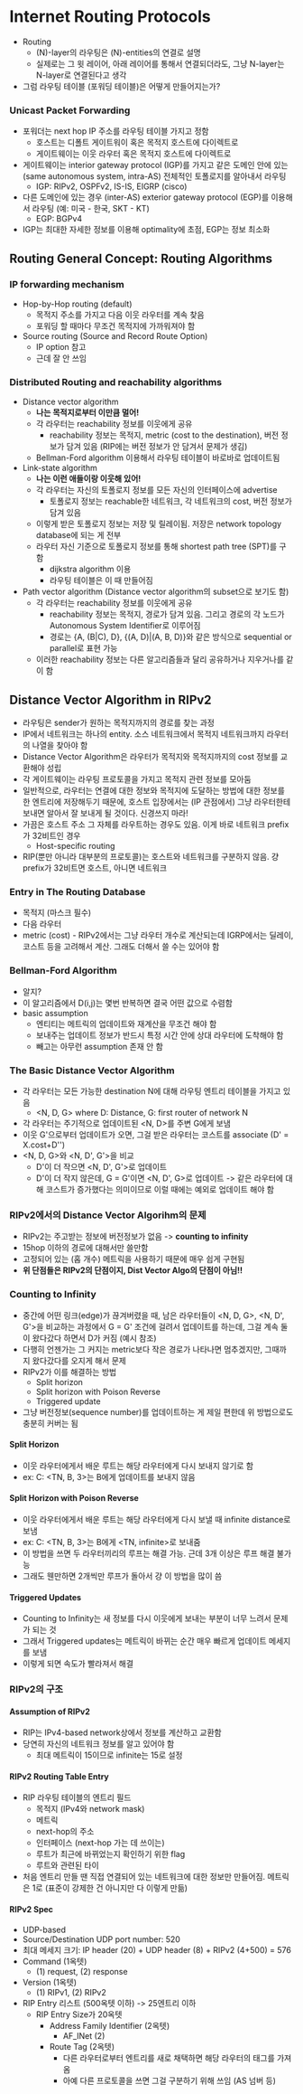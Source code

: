 # Internet Routing Protocols

- Routing
  - (N)-layer의 라우팅은 (N)-entities의 연결로 설명
  - 실제로는 그 윗 레이어, 아래 레이어를 통해서 연결되더라도, 그냥 N-layer는 N-layer로 연결된다고 생각
- 그럼 라우팅 테이블 (포워딩 테이블)은 어떻게 만들어지는가?

### Unicast Packet Forwarding

- 포워더는 next hop IP 주소를 라우팅 테이블 가지고 정함
  - 호스트는 디폴트 게이트워이 혹은 목적지 호스트에 다이렉트로
  - 게이트웨이는 이웃 라우터 혹은 목적지 호스트에 다이렉트로 
- 게이트웨이는 interior gateway protocol (IGP)를 가지고 같은 도메인 안에 있는 (same autonomous system, intra-AS) 전체적인 토폴로지를 알아내서 라우팅
  - IGP: RIPv2, OSPFv2, IS-IS, EIGRP (cisco)
- 다른 도메인에 있는 경우 (inter-AS) exterior gateway protocol (EGP)를 이용해서 라우팅 (예: 미국 - 한국, SKT - KT)
  - EGP: BGPv4
- IGP는 최대한 자세한 정보를 이용해 optimality에 초점, EGP는 정보 최소화

## Routing General Concept: Routing Algorithms

### IP forwarding mechanism

- Hop-by-Hop routing (default)
  - 목적지 주소를 가지고 다음 이웃 라우터를 계속 찾음
  - 포워딩 할 때마다 무조건 목적지에 가까워져야 함
- Source routing (Source and Record Route Option)
  - IP option 참고
  - 근데 잘 안 쓰임

### Distributed Routing and reachability algorithms

- Distance vector algorithm
  - **나는 목적지로부터 이만큼 멀어!**
  - 각 라우터는 reachability 정보를 이웃에게 공유
    - reachability 정보는 목적지, metric (cost to the destination), 버전 정보가 담겨 있음 (RIP에는 버전 정보가 안 담겨서 문제가 생김)
  - Bellman-Ford algorithm 이용해서 라우팅 테이블이 바로바로 업데이트됨
- Link-state algorithm
  - **나는 이런 애들이랑 이웃해 있어!**
  - 각 라우터는 자신의 토폴로지 정보를 모든 자신의 인터페이스에 advertise
    - 토폴로지 정보는 reachable한 네트워크, 각 네트워크의 cost, 버전 정보가 담겨 있음
  - 이렇게 받은 토폴로지 정보는 저장 및 릴레이됨. 저장은 network topology database에 되는 게 전부
  - 라우터 자신 기준으로 토폴로지 정보를 통해 shortest path tree (SPT)를 구함
    - dijkstra algorithm 이용
    - 라우팅 테이블은 이 때 만들어짐
- Path vector algorithm (Distance vector algorithm의 subset으로 보기도 함)
  - 각 라우터는 reachability 정보를 이웃에게 공유
    - reachability 정보는 목적지, 경로가 담겨 있음. 그리고 경로의 각 노드가 Autonomous System Identifier로 이루어짐
    - 경로는 {A, (B|C), D}, {(A, D)|(A, B, D)}와 같은 방식으로 sequential or parallel로 표현 가능
  - 이러한 reachability 정보는 다른 알고리즘들과 달리 공유하거나 지우거나를 같이 함

## Distance Vector Algorithm in RIPv2

- 라우팅은 sender가 원하는 목적지까지의 경로를 찾는 과정
- IP에서 네트워크는 하나의 entity. 소스 네트워크에서 목적지 네트워크까지 라우터의 나열을 찾아야 함
- Distance Vector Algorithm은 라우터가 목적지와 목적지까지의 cost 정보를 교환해야 성립
- 각 게이트웨이는 라우팅 프로토콜을 가지고 목적지 관련 정보를 모아둠
- 일반적으로, 라우터는 연결에 대한 정보와 목적지에 도달하는 방법에 대한 정보를 한 엔트리에 저장해두기 때문에, 호스트 입장에서는 (IP 관점에서) 그냥 라우터한테 보내면 알아서 잘 보내게 될 것이다. 신경쓰지 마라!
- 가끔은 호스트 주소 그 자체를 라우트하는 경우도 있음. 이게 바로 네트워크 prefix가 32비트인 경우
  - Host-specific routing
- RIP(뿐만 아니라 대부분의 프로토콜)는 호스트와 네트워크를 구분하지 않음. 걍 prefix가 32비트면 호스트, 아니면 네트워크

### Entry in The Routing Database

- 목적지 (마스크 필수)
- 다음 라우터
- metric (cost) - RIPv2에서는 그냥 라우터 개수로 계산되는데 IGRP에서는 딜레이, 코스트 등을 고려해서 계산. 그래도 더해서 쓸 수는 있어야 함

### Bellman-Ford Algorithm

- 알지?
- 이 알고리즘에서 D(i,j)는 몇번 반복하면 결국 어떤 값으로 수렴함
- basic assumption
  - 엔티티는 메트릭의 업데이트와 재계산을 무조건 해야 함
  - 보내주는 업데이트 정보가 반드시 특정 시간 안에 상대 라우터에 도착해야 함
  - 빼고는 아무런 assumption 존재 안 함

### The Basic Distance Vector Algorithm

- 각 라우터는 모든 가능한 destination N에 대해 라우팅 엔트리 테이블을 가지고 있음
  - <N, D, G> where D: Distance, G: first router of network N
- 각 라우터는 주기적으로 업데이트된 <N, D>를 주변 G에게 보냄
- 이웃 G'으로부터 업데이트가 오면, 그걸 받은 라우터는 코스트를 associate (D' = X.cost+D'')
- <N, D, G>와 <N, D', G'>을 비교
  - D'이 더 작으면 <N, D', G'>로 업데이트
  - D'이 더 작지 않은데, G = G'이면 \<N, D', G\>로 업데이트 -> 같은 라우터에 대해 코스트가 증가했다는 의미이므로 이럴 때에는 예외로 업데이트 해야 함

### RIPv2에서의 Distance Vector Algorihm의 문제

- RIPv2는 주고받는 정보에 버전정보가 없음 -> **counting to infinity**
- 15hop 이하의 경로에 대해서만 쓸만함
- 고정되어 있는 (홉 개수) 메트릭을 사용하기 때문에 매우 쉽게 구현됨
- **위 단점들은 RIPv2의 단점이지, Dist Vector Algo의 단점이 아님!!**

### Counting to Infinity

- 중간에 어떤 링크(edge)가 끊겨버렸을 때, 남은 라우터들이 <N, D, G>, <N, D', G'>을 비교하는 과정에서 G = G' 조건에 걸려서 업데이트를 하는데, 그걸 계속 둘이 왔다갔다 하면서 D가 커짐 (예시 참조)
- 다행히 언젠가는 그 커지는 metric보다 작은 경로가 나타나면 멈추겠지만, 그때까지 왔다갔다를 오지게 해서 문제
- RIPv2가 이를 해결하는 방법
  - Split horizon
  - Split horizon with Poison Reverse
  - Triggered update
- 그냥 버전정보(sequence number)를 업데이트하는 게 제일 편한데 위 방법으로도 충분히 커버는 됨

#### Split Horizon

- 이웃 라우터에게서 배운 루트는 해당 라우터에게 다시 보내지 않기로 함
- ex: C: <TN, B, 3>는 B에게 업데이트를 보내지 않음

#### Split Horizon with Poison Reverse

- 이웃 라우터에게서 배운 루트는 해당 라우터에게 다시 보낼 때 infinite distance로 보냄
- ex: C: <TN, B, 3>는 B에게 <TN, infinite>로 보내줌
- 이 방법을 쓰면 두 라우터끼리의 루프는 해결 가능. 근데 3개 이상은 루프 해결 불가능
- 그래도 웬만하면 2개씩만 루프가 돌아서 걍 이 방법을 많이 씀

#### Triggered Updates

- Counting to Infinity는 새 정보를 다시 이웃에게 보내는 부분이 너무 느려서 문제가 되는 것
- 그래서 Triggered updates는 메트릭이 바뀌는 순간 매우 빠르게 업데이트 메세지를 보냄
- 이렇게 되면 속도가 빨라져서 해결

### RIPv2의 구조

#### Assumption of RIPv2

- RIP는 IPv4-based network상에서 정보를 계산하고 교환함
- 당연히 자신의 네트워크 정보를 알고 있어야 함
  - 최대 메트릭이 15이므로 infinite는 15로 설정

#### RIPv2 Routing Table Entry

- RIP 라우팅 테이블의 엔트리 필드
  - 목적지 (IPv4와 network mask)
  - 메트릭
  - next-hop의 주소
  - 인터페이스 (next-hop 가는 데 쓰이는)
  - 루트가 최근에 바뀌었는지 확인하기 위한 flag
  - 루트와 관련된 타이
- 처음 엔트리 만들 땐 직접 연결되어 있는 네트워크에 대한 정보만 만들어짐. 메트릭은 1로 (표준이 강제한 건 아니지만 다 이렇게 만듦)

#### RIPv2 Spec

- UDP-based
- Source/Destination UDP port number: 520
- 최대 메세지 크기: IP header (20) + UDP header (8) + RIPv2 (4+500) = 576
- Command (1옥텟)
  - (1) request, (2) response
- Version (1옥텟)
  - (1) RIPv1, (2) RIPv2
- RIP Entry 리스트 (500옥텟 이하) -> 25엔트리 이하
  - RIP Entry Size가 20옥텟
    - Address Family Identifier (2옥텟)
      - AF\_INet (2)
    - Route Tag (2옥텟)
      - 다른 라우터로부터 엔트리를 새로 채택하면 해당 라우터의 태그를 가져옴
      - 아예 다른 프로토콜을 쓰면 그걸 구분하기 위해 쓰임 (AS 넘버 등)

